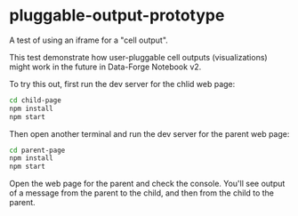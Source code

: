 # pluggable-output-prototype

A test of using an iframe for a "cell output".  

This test demonstrate how user-pluggable cell outputs (visualizations) might work in the future in Data-Forge Notebook v2.

To try this out, first run the dev server for the chlid web page:

```bash
cd child-page
npm install
npm start
```

Then open another terminal and run the dev server for the parent web page:

```bash
cd parent-page
npm install
npm start
```

Open the web page for the parent and check the console. You'll see output of a message from the parent to the child, and then from the child to the parent.

